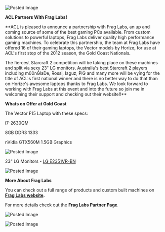 ![Posted Image](http://www.aclpro.com.au/images/article/fraglabs.jpg)





**ACL Partners With Frag Labs!**





**ACL is pleased to announce a partnership with Frag Labs, an up and coming source of some of the best gaming PCs available. From custom solutions to powerful laptops, Frag Labs deliver quality high performance gaming machines. To celebrate this partnership, the team at Frag Labs have offered 16 of their gaming laptops, the Vector models by Horize, for use at ACL's first stop of the 2012 season, the Gold Coast Nationals. 





The fiercest Starcraft 2 competition will be taking place on these machines and split via sexy 23" LG monitors. Australia's best Starcraft 2 players including m00nGlaDe, Rossi, Iaguz, PiG and many more will be vying for the title of ACL's first national winner and there is no better way to do that than on Horize's awesome laptops thanks to Frag Labs. We look forward to working with Frag Labs at this event and into the future so join me in welcoming their support and checking out their website!!**








**Whats on Offer at Gold Coast**




The Vector F15 Laptop with these specs:





i7-2630QM 


8GB DDR3 1333 


nVidia GTX560M 1.5GB Graphics 






![Posted Image](http://www.aclpro.com.au/images/article/laptopopenresized.png)




23" LG Monitors - 
[LG E2351VR-BN](http://www.lg.com/au/it-products/monitors/LG-led-lcd-monitor-E2351VR-BN.jsp)


![Posted Image](http://www.lg.com/au/it-products/images/lg-it-products-monitors-E51-angle-large.jpg)








**More About Frag Labs**




You can check out a full range of products and custom built machines on 
**[Frag Labs website](http://www.fraglabs.com.au/).**


For more details check out the 
**[Frag Labs Partner Page](http://www.aclpro.com.au/partners/frag-labs)**.












![Posted Image](http://www.aclpro.com.au/images/article/horizeresized.png)


![Posted Image](http://www.aclpro.com.au/images/article/flblacklogoresized.png)